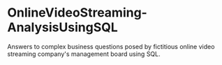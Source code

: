 # OnlineVideoStreaming-AnalysisUsingSQL
Answers to complex business questions posed by fictitious online video streaming company's management board using SQL.
